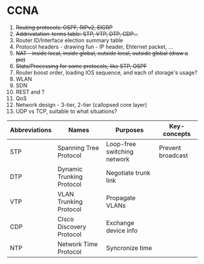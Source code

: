 # CCNA

1. ~~Routing protocols: OSPF, RIPv2, EIGRP~~
2. ~~Addrivatation-terms table: STP, VTP, DTP, CDP...~~
3. Router ID/Interface election summary table
4. Protocol headers - drawing fun - IP header, Ehternet packet, ...
5. ~~NAT - inside local, inside global, outside local, outside global (draw a pic)~~
6. ~~Stats/Processing for some protocols, like STP, OSPF~~
7. Router boost order, loading IOS sequence, and each of storage's usage?
8. WLAN
9. SDN
10. REST and ?
11. QoS
12. Network design - 3-tier, 2-tier (callopsed core layer)
13. UDP vs TCP, suitable to what situations?


Abbreviations| Names | Purposes| Key-concepts
---|---|---|---|
STP | Spanning Tree Protocol | Loop-free switching network | Prevent broadcast|
DTP | Dynamic Trunking Protocol | Negotiate trunk link | |
VTP | VLAN Trunking Protocol | Propagate VLANs | |
CDP | CIsco Discovery Protocol | Exchange device info | |
NTP | Network Time Protocol | Syncronize time | |

